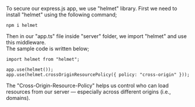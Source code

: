 To secure our express.js app, we use "helmet" library. First we need to install "helmet" using the following command;

```
npm i helmet
```

Then in our "app.ts" file inside "server" folder, we import "helmet" and use this middleware.
<br> The sample code is written below;

```
import helmet from "helmet";

app.use(helmet());
app.use(helmet.crossOriginResourcePolicy({ policy: "cross-origin" }));
```

The "Cross-Origin-Resource-Policy" helps us control who can load resources from our server — especially across different origins (i.e., domains).